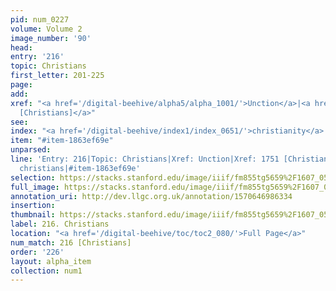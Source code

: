 ```yaml
---
pid: num_0227
volume: Volume 2
image_number: '90'
head: 
entry: '216'
topic: Christians
first_letter: 201-225
page: 
add: 
xref: "<a href='/digital-beehive/alpha5/alpha_1001/'>Unction</a>|<a href='/digital-beehive/toc/toc2_340/'>1751
  [Christians]</a>"
see: 
index: "<a href='/digital-beehive/index1/index_0651/'>christianity</a>|<a href='/digital-beehive/index1/index_0652/'>christians</a>"
item: "#item-1863ef69e"
unparsed: 
line: 'Entry: 216|Topic: Christians|Xref: Unction|Xref: 1751 [Christians]|Index: christianity|Index:
  christians|#item-1863ef69e'
selection: https://stacks.stanford.edu/image/iiif/fm855tg5659%2F1607_0557/773,245,3016,791/full/0/default.jpg
full_image: https://stacks.stanford.edu/image/iiif/fm855tg5659%2F1607_0557/full/full/0/default.jpg
annotation_uri: http://dev.llgc.org.uk/annotation/1570646986334
insertion: 
thumbnail: https://stacks.stanford.edu/image/iiif/fm855tg5659%2F1607_0557/773,245,600,180/250,/0/default.jpg
label: 216. Christians
location: "<a href='/digital-beehive/toc/toc2_080/'>Full Page</a>"
num_match: 216 [Christians]
order: '226'
layout: alpha_item
collection: num1
---
```


